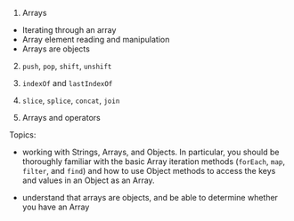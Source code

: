 1. Arrays
  - Iterating through an array
  - Array element reading and manipulation
  - Arrays are objects

2. `push`, `pop`, `shift`, `unshift`

3. `indexOf` and `lastIndexOf`

4. `slice`, `splice`, `concat`, `join`

5. Arrays and operators

Topics:

- working with Strings, Arrays, and Objects. In particular, you should be thoroughly familiar with the basic Array iteration methods (`forEach`, `map`, `filter`, and `find`) and how to use Object methods to access the keys and values in an Object as an Array.

- understand that arrays are objects, and be able to determine whether you have an Array